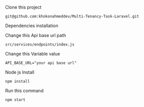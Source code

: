 Clone this project

```
git@github.com:khokonahmeddev/Multi-Tenancy-Task-Laravel.git
```

Dependencies installation

Change this Api base url path

```
src/services/endpoints/index.js
```

Change this Variable value

```
API_BASE_URL="your api base url"
```


Node js Install

```
npm install
```

Run this command

```
npm start
```
